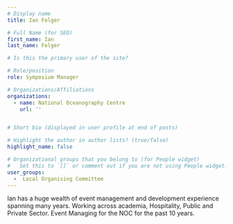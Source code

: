 ```yaml
---
# Display name
title: Ian Folger

# Full Name (for SEO)
first_name: Ian
last_name: Folger

# Is this the primary user of the site?

# Role/position
role: Symposium Manager

# Organizations/Affiliations
organizations:
  - name: National Oceanography Centre
    url: ''


# Short bio (displayed in user profile at end of posts)

# Highlight the author in author lists? (true/false)
highlight_name: false

# Organizational groups that you belong to (for People widget)
#   Set this to `[]` or comment out if you are not using People widget.
user_groups:
  -  Local Organising Committee
---
```



Ian has a huge wealth of event management and development experience spanning many years. Working across academia, Hospitality, Public and Private Sector. Event Managing for the NOC for the past 10 years.